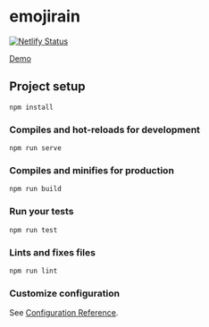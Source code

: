 # emojirain

[![Netlify Status](https://api.netlify.com/api/v1/badges/efc4d9b1-9686-4aa4-91fd-f44982b3c8dd/deploy-status)](https://app.netlify.com/sites/quirky-northcutt-91b4ee/deploys)

[Demo](https://quirky-northcutt-91b4ee.netlify.com/)

## Project setup
```
npm install
```

### Compiles and hot-reloads for development
```
npm run serve
```

### Compiles and minifies for production
```
npm run build
```

### Run your tests
```
npm run test
```

### Lints and fixes files
```
npm run lint
```

### Customize configuration
See [Configuration Reference](https://cli.vuejs.org/config/).

